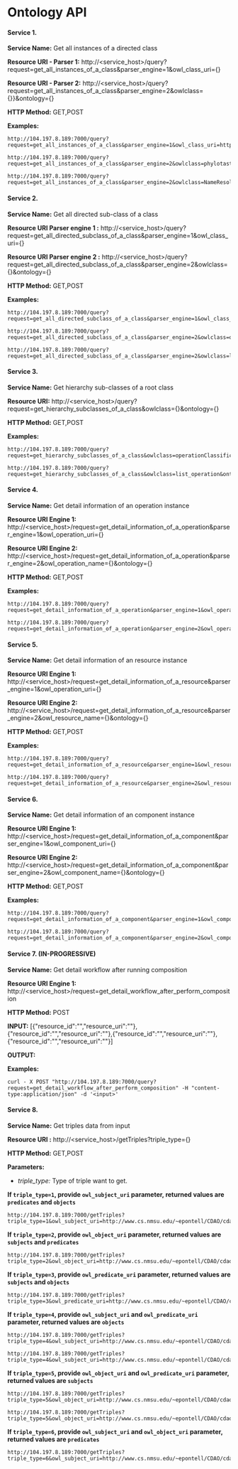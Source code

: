 # Ontology API

#### Service 1.

__Service Name:__  	 	Get all instances of a directed class

__Resource URI - Parser 1:__  		http://<service_host>/query?request=get_all_instances_of_a_class&parser_engine=1&owl_class_uri={}

__Resource URI - Parser 2:__  		http://<service_host>/query?request=get_all_instances_of_a_class&parser_engine=2&owlclass={}}&ontology={}

__HTTP Method:__ 		GET,POST
		
__Examples:__ 
```
http://104.197.8.189:7000/query?request=get_all_instances_of_a_class&parser_engine=1&owl_class_uri=http://www.cs.nmsu.edu/~epontell/CDAO/cdao.owl%23tree_generation
```
```
http://104.197.8.189:7000/query?request=get_all_instances_of_a_class&parser_engine=2&owlclass=phylotastic_resources&ontology=cdao_phylotastic
```
```
http://104.197.8.189:7000/query?request=get_all_instances_of_a_class&parser_engine=2&owlclass=NameResolution_Operation&ontology=cdao_phylotastic
```

#### Service 2.

__Service Name:__  	 	Get all directed sub-class of a class

__Resource URI Parser engine 1 :__  	http://<service_host>/query?request=get_all_directed_subclass_of_a_class&parser_engine=1&owl_class_uri={}

__Resource URI Parser engine 2 :__  	http://<service_host>/query?request=get_all_directed_subclass_of_a_class&parser_engine=2&owlclass={}&ontology={}

__HTTP Method:__ 		GET,POST
		
__Examples:__ 
```
http://104.197.8.189:7000/query?request=get_all_directed_subclass_of_a_class&parser_engine=1&owl_class_uri=http://www.cs.nmsu.edu/~epontell/CDAO/cdao.owl%23names_operation
```
```
http://104.197.8.189:7000/query?request=get_all_directed_subclass_of_a_class&parser_engine=2&owlclass=operationClassification&ontology=phylo_methods
```
```
http://104.197.8.189:7000/query?request=get_all_directed_subclass_of_a_class&parser_engine=2&owlclass=list_operation&ontology=phylo_methods
```

#### Service 3.

__Service Name:__  	 	Get hierarchy sub-classes of a root class

__Resource URI:__  		http://<service_host>/query?request=get_hierarchy_subclasses_of_a_class&owlclass={}&ontology={}

__HTTP Method:__ 		GET,POST
		
__Examples:__ 
```
http://104.197.8.189:7000/query?request=get_hierarchy_subclasses_of_a_class&owlclass=operationClassification&ontology=phylo_methods
```
```
http://104.197.8.189:7000/query?request=get_hierarchy_subclasses_of_a_class&owlclass=list_operation&ontology=phylo_methods
```

#### Service 4.

__Service Name:__  	 	Get detail information of an operation instance

__Resource URI Engine 1:__  		http://<service_host>/request=get_detail_information_of_a_operation&parser_engine=1&owl_operation_uri={}

__Resource URI Engine 2:__  		http://<service_host>/request=get_detail_information_of_a_operation&parser_engine=2&owl_operation_name={}&ontology={}

__HTTP Method:__ 		GET,POST
		
__Examples:__ 
```
http://104.197.8.189:7000/query?request=get_detail_information_of_a_operation&parser_engine=1&owl_operation_uri=http://www.cs.nmsu.edu/~epontell/CDAO/cdao.owl%23phylotastic_GetPhylogeneticTree_OT_POST
```
```
http://104.197.8.189:7000/query?request=get_detail_information_of_a_operation&parser_engine=2&owl_operation_name=phylotastic_FindScientificNamesFromFreeText_GNRD_GET&ontology=cdao_phylotastic
```

#### Service 5.

__Service Name:__  	 	Get detail information of an resource instance

__Resource URI Engine 1:__  		http://<service_host>/request=get_detail_information_of_a_resource&parser_engine=1&owl_operation_uri={}

__Resource URI Engine 2:__  		http://<service_host>/request=get_detail_information_of_a_resource&parser_engine=2&owl_resource_name={}&ontology={}

__HTTP Method:__ 		GET,POST
		
__Examples:__ 
```
http://104.197.8.189:7000/query?request=get_detail_information_of_a_resource&parser_engine=1&owl_resource_uri=http://www.cs.nmsu.edu/~epontell/CDAO/cdao.owl%23bio_taxa
```
```
http://104.197.8.189:7000/query?request=get_detail_information_of_a_resource&parser_engine=2&owl_resource_name=free_text&ontology=cdao_phylotastic
```

#### Service 6.

__Service Name:__  	 	Get detail information of an component instance

__Resource URI Engine 1:__  		http://<service_host>/request=get_detail_information_of_a_component&parser_engine=1&owl_component_uri={}

__Resource URI Engine 2:__  		http://<service_host>/request=get_detail_information_of_a_component&parser_engine=2&owl_component_name={}&ontology={}

__HTTP Method:__ 		GET,POST
		
__Examples:__ 
```
http://104.197.8.189:7000/query?request=get_detail_information_of_a_component&parser_engine=1&owl_component_uri=http://www.cs.nmsu.edu/~epontell/CDAO/cdao.owl%23param_resolved_names
```
```
http://104.197.8.189:7000/query?request=get_detail_information_of_a_component&parser_engine=2&owl_component_name=param_species&ontology=cdao_phylotastic
```

#### Service 7. (IN-PROGRESSIVE)

__Service Name:__  	 	Get detail workflow after running composition

__Resource URI Engine 1:__  		http://<service_host>/request=get_detail_workflow_after_perform_composition

__HTTP Method:__ 		POST

__INPUT:__ [{"resource_id":"","resource_uri":""},{"resource_id":"","resource_uri":""},{"resource_id":"","resource_uri":""},{"resource_id":"","resource_uri":""}]

__OUTPUT:__ <inprogressive> 

__Examples:__ 
```
curl - X POST "http://104.197.8.189:7000/query?request=get_detail_workflow_after_perform_composition" -H "content-type:application/json" -d '<input>' 
```

#### Service 8.

__Service Name:__  	 	Get triples data from input

__Resource URI :__  		http://<service_host>/getTriples?triple_type={}

__HTTP Method:__ 		GET,POST

__Parameters:__  			
* *triple_type:* 	 	Type of triple want to get.


__If ```triple_type=1```, provide ```owl_subject_uri``` parameter, returned values are ```predicates``` and ```objects```__ 
```
http://104.197.8.189:7000/getTriples?triple_type=1&owl_subject_uri=http://www.cs.nmsu.edu/~epontell/CDAO/cdao.owl%23bio_taxa 
```

__If ```triple_type=2```, provide ```owl_object_uri``` parameter, returned values are ```subjects``` and ```predicates```__ 
```
http://104.197.8.189:7000/getTriples?triple_type=2&owl_object_uri=http://www.cs.nmsu.edu/~epontell/CDAO/cdao.owl%23bio_taxa 
```

__If ```triple_type=3```, provide ```owl_predicate_uri``` parameter, returned values are ```subjects``` and ```objects```__ 
```
http://104.197.8.189:7000/getTriples?triple_type=3&owl_predicate_uri=http://www.cs.nmsu.edu/~epontell/CDAO/cdao.owl%23has_Element 
```

__If ```triple_type=4```, provide ```owl_subject_uri``` and ```owl_predicate_uri``` parameter, returned values are ```objects```__ 
```
http://104.197.8.189:7000/getTriples?triple_type=4&owl_subject_uri=http://www.cs.nmsu.edu/~epontell/CDAO/cdao.owl%23bio_taxa&owl_predicate_uri=http://www.cs.nmsu.edu/~epontell/CDAO/cdao.owl%23has_Element 
```
```
http://104.197.8.189:7000/getTriples?triple_type=4&owl_subject_uri=http://www.cs.nmsu.edu/~epontell/CDAO/cdao.owl%23param_resolved_names&owl_predicate_uri=http://www.cs.nmsu.edu/~epontell/Ontologies/phylogenetic_methods.owl%23is_a
```

__If ```triple_type=5```, provide ```owl_object_uri``` and ```owl_predicate_uri``` parameter, returned values are ```subjects```__ 
```
http://104.197.8.189:7000/getTriples?triple_type=5&owl_object_uri=http://www.cs.nmsu.edu/~epontell/CDAO/cdao.owl%23bio_taxon&owl_predicate_uri=http://www.cs.nmsu.edu/~epontell/CDAO/cdao.owl%23has_Element 
```
```
http://104.197.8.189:7000/getTriples?triple_type=5&owl_object_uri=http://www.cs.nmsu.edu/~epontell/CDAO/cdao.owl%23bio_taxa&owl_predicate_uri=http://www.cs.nmsu.edu/~epontell/Ontologies/phylogenetic_methods.owl%23is_a
```

__If ```triple_type=6```, provide ```owl_subject_uri``` and ```owl_object_uri``` parameter, returned values are ```predicates```__ 
```
http://104.197.8.189:7000/getTriples?triple_type=6&owl_subject_uri=http://www.cs.nmsu.edu/~epontell/CDAO/cdao.owl%23bio_taxa&owl_object_uri=http://www.cs.nmsu.edu/~epontell/CDAO/cdao.owl%23bio_taxon
```
